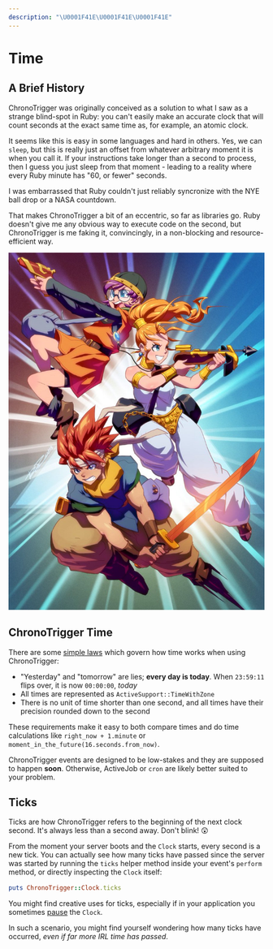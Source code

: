 ```yaml
---
description: "\U0001F41E\U0001F41E\U0001F41E"
---
```


# Time

## A Brief History

ChronoTrigger was originally conceived as a solution to what I saw as a strange blind-spot in Ruby: you can't easily make an accurate clock that will count seconds at the exact same time as, for example, an atomic clock.

It seems like this is easy in some languages and hard in others. Yes, we can `sleep`, but this is really just an offset from whatever arbitrary moment it is when you call it. If your instructions take longer than a second to process, then I guess you just sleep from that moment - leading to a reality where every Ruby minute has "60, or fewer" seconds.

I was embarrassed that Ruby couldn't just reliably syncronize with the NYE ball drop or a NASA countdown.

That makes ChronoTrigger a bit of an eccentric, so far as libraries go. Ruby doesn't give me any obvious way to execute code on the second, but ChronoTrigger is me faking it, convincingly, in a non-blocking and resource-efficient way.

![Chrono Trigger \(1995\)](.gitbook/assets/dvs0n3lxkaaa__k.jpg)

## ChronoTrigger Time

There are some [simple laws](https://tardis.fandom.com/wiki/Laws_of_Time) which govern how time works when using ChronoTrigger:

* "Yesterday" and "tomorrow" are lies; **every day is today**. When `23:59:11` flips over, it is now `00:00:00`, _today_
* All times are represented as `ActiveSupport::TimeWithZone` 
* There is no unit of time shorter than one second, and all times have their precision rounded down to the second

These requirements make it easy to both compare times and do time calculations like `right_now + 1.minute` or `moment_in_the_future(16.seconds.from_now)`.

ChronoTrigger events are designed to be low-stakes and they are supposed to happen **soon**. Otherwise, ActiveJob or `cron` are likely better suited to your problem.

## Ticks

Ticks are how ChronoTrigger refers to the beginning of the next clock second. It's always less than a second away. Don't blink! 😲

From the moment your server boots and the `Clock` starts, every second is a new tick. You can actually see how many ticks have passed since the server was started by running the `ticks` helper method inside your event's `perform` method, or directly inspecting the `Clock` itself:

```ruby
puts ChronoTrigger::Clock.ticks
```

You might find creative uses for ticks, especially if in your application you sometimes [pause](the-clock.md#stop) the `Clock`.

In such a scenario, you might find yourself wondering how many ticks have occurred, _even if far more IRL time has passed_.

